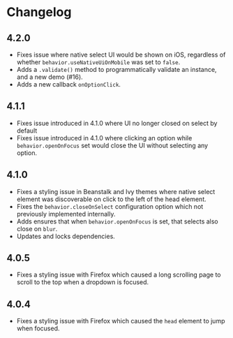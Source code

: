 Changelog
=========

## 4.2.0
- Fixes issue where native select UI would be shown on iOS, regardless of whether `behavior.useNativeUiOnMobile` was set to `false`.
- Adds a `.validate()` method to programmatically validate an instance, and a new demo (#16).
- Adds a new callback `onOptionClick`.

## 4.1.1
- Fixes issue introduced in 4.1.0 where UI no longer closed on select by default
- Fixes issue introduced in 4.1.0 where clicking an option while `behavior.openOnFocus` set would close the UI without selecting any option.

## 4.1.0
- Fixes a styling issue in Beanstalk and Ivy themes where native select element was discoverable on click to the left of the head element.
- Fixes the `behavior.closeOnSelect` configuration option which not previously implemented internally.
- Adds ensures that when `behavior.openOnFocus` is set, that selects also close on `blur`.
- Updates and locks dependencies.

## 4.0.5

- Fixes a styling issue with Firefox which caused a long scrolling page to scroll to the top when a dropdown is focused.

## 4.0.4

- Fixes a styling issue with Firefox which caused the `head` element to jump when focused.